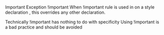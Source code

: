 Important Exception
   !important
When !important rule is used in on a style declaration , this overrides any other declaration.

Technically !important has nothing to do with specificity
Using !important is a bad practice and should be avoided 